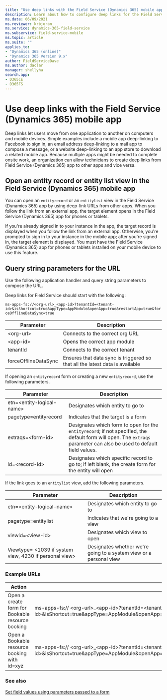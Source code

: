 ```yaml
---
title: "Use deep links with the Field Service (Dynamics 365) mobile app | Microsoft Docs"
description: Learn about how to configure deep links for the Field Service (Dynamics 365) mobile app
ms.date: 06/09/2021
ms.reviewer: krbjoran
ms.service: dynamics-365-field-service
ms.subservice: field-service-mobile
ms.topic: article
ms.suite: ""
applies_to:
- "Dynamics 365 (online)"
- "Dynamics 365 Version 9.x"
author: FieldServiceDave
ms.author: daclar
manager: shellyha
search.app:
- D365CE
- D365FS
---
```


# Use deep links with the Field Service (Dynamics 365) mobile app

Deep links let users move from one application to another on computers and mobile devices. Simple examples include a mobile app deep-linking to Facebook to sign in, an email address deep-linking to a mail app to compose a message, or a website deep-linking to an app store to download a related mobile app. Because multiple apps might be needed to complete onsite work, an organization can allow technicians to create deep links from Field Service (Dynamics 365) app to other apps and vice versa.

## Open an entity record or entity list view in the Field Service (Dynamics 365) mobile app

You can open an `entityrecord` or an `entitylist` view in the Field Service (Dynamics 365) app by using deep-link URLs from other apps. When you follow the link from an external app, the target element opens in the Field Service (Dynamics 365) app for phones or tablets.

If you're already signed in to your instance in the app, the target record is displayed when you follow the link from an external app. Otherwise, you're prompted to sign in to your instance in the mobile app; after you're signed in, the target element is displayed. You must have the Field Service (Dynamics 365) app for phones or tablets installed on your mobile device to use this feature.

## Query string parameters for the URL

Use the following application handler and query string parameters to compose the URL.

Deep links for Field Service should start with the following:

```ms-apps-fs://<org-url>_<app-id>?tenantId=<tenant-id>&isShortcut=true&appType=AppModule&openApp=true&restartApp=true&forceOfflineDataSync=true```

| **Parameter**        | **Description**                                                              |
|----------------------|------------------------------------------------------------------------------|
| &lt;org-url&gt;      | Connects to the correct org URL                                              |
| &lt;app-id&gt;       | Opens the correct app module                                                 |
| tenantId             | Connects to the correct tenant                                               |
| forceOfflineDataSync | Ensures that data sync is triggered so that all the latest data is available |

If opening an `entityrecord` form or creating a new `entityrecord`, use the following parameters.

| **Parameter**                       | **Description**                                                                                            |
|---------------------------------|--------------------------------------------------------------------------------------------------------|
| etn=&lt;entity-logical-name&gt; | Designates which entity to go to                                                                 |
| pagetype=entityrecord           | Indicates that the target is a form    |
| extraqs=&lt;form-id&gt;         | Designates which form to open for the `entityrecord`; if not specified, the default form will open. The `extraqs` parameter can also be used to default field values.        |
| id=&lt;record-id&gt;            | Designates which specific record to go to; if left blank, the create form for the entity will open |

If the link goes to an `entitylist` view, add the following parameters.

| **Parameter**                                                | **Description**                                                     |
|--------------------------------------------------------------|---------------------------------------------------------------------|
| etn=&lt;entity-logical-name&gt;                              | Designates which entity to go to                              |
| pagetype=entitylist                                          | Indicates that we're going to a view                               |
| viewid=&lt;view-id&gt;                                       | Designates which view to open                                       |
| Viewtype= &lt;1039 if system view, 4230 if personal view&gt; | Designates whether we're going to a system view or a personal view |

### Example URLs

| **Action**                                       | **Example of a deep-link URL**                                                                                                                                                                                                  |
|--------------------------------------------------|----------------------------------------------------------------------------------------------------------------------------------------------------------------------------------------------------------------------------|
| Open a create form for Bookable resource booking | ms-apps-fs:// &lt;org-url&gt;\_&lt;app-id&gt;?tenantId=&lt;tenant-id&gt;&isShortcut=true&appType=AppModule&openApp=true&restartApp=true&forceOfflineDataSync=true&etn=bookableresourcebooking&pagetype=entityrecord&id=    |
| Open a Bookable resource booking with id=xyz     | ms-apps-fs:// &lt;org-url&gt;\_&lt;app-id&gt;?tenantId=&lt;tenant-id&gt;&isShortcut=true&appType=AppModule&openApp=true&restartApp=true&forceOfflineDataSync=true&etn=bookableresourcebooking&pagetype=entityrecord&id=xyz |

### See also

[Set field values using parameters passed to a form](/dynamics365/customerengagement/on-premises/developer/set-field-values-using-parameters-passed-form?view=op-9-1&preserve-view=true)

